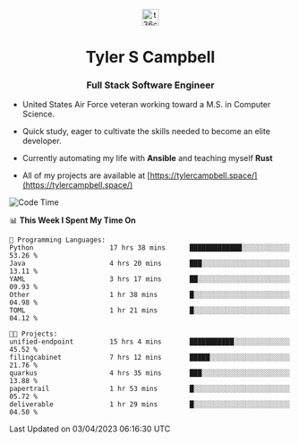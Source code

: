 <p align="center">
<a href="https://www.linkedin.com/in/t36campbell" target="blank"><img align="center" src="https://ik.imagekit.io/t36campbell/Portfolio/linkedin.png.original_m8bbGgPh6.png" alt="t36campbell" height="30" width="30" /></a>
</p>
<h1 align="center">Tyler S Campbell</h1>
<h3 align="center">Full Stack Software Engineer</h3>

* United States Air Force veteran working toward a M.S. in Computer Science.

* Quick study, eager to cultivate the skills needed to become an elite developer.

* Currently automating my life with **Ansible** and teaching myself **Rust**

* All of my projects are available at [https://tylercampbell.space/](https://tylercampbell.space/)

<!--START_SECTION:waka-->
![Code Time](http://img.shields.io/badge/Code%20Time-2%2C354%20hrs%2047%20mins-blue)

📊 **This Week I Spent My Time On** 

```text
💬 Programming Languages: 
Python                   17 hrs 38 mins      █████████████░░░░░░░░░░░░   53.26 % 
Java                     4 hrs 20 mins       ███░░░░░░░░░░░░░░░░░░░░░░   13.11 % 
YAML                     3 hrs 17 mins       ██░░░░░░░░░░░░░░░░░░░░░░░   09.93 % 
Other                    1 hr 38 mins        █░░░░░░░░░░░░░░░░░░░░░░░░   04.98 % 
TOML                     1 hr 21 mins        █░░░░░░░░░░░░░░░░░░░░░░░░   04.12 % 

🐱‍💻 Projects: 
unified-endpoint         15 hrs 4 mins       ███████████░░░░░░░░░░░░░░   45.52 % 
filingcabinet            7 hrs 12 mins       █████░░░░░░░░░░░░░░░░░░░░   21.76 % 
quarkus                  4 hrs 35 mins       ███░░░░░░░░░░░░░░░░░░░░░░   13.88 % 
papertrail               1 hr 53 mins        █░░░░░░░░░░░░░░░░░░░░░░░░   05.72 % 
deliverable              1 hr 29 mins        █░░░░░░░░░░░░░░░░░░░░░░░░   04.50 % 
```


 Last Updated on 03/04/2023 06:16:30 UTC
<!--END_SECTION:waka-->
